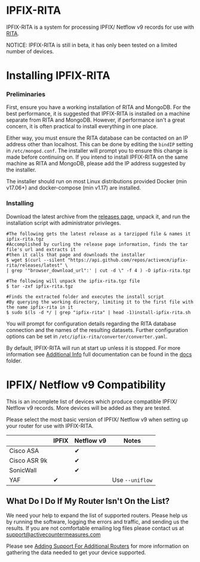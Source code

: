 # IPFIX-RITA

IPFIX-RITA is a system for processing IPFIX/ Netflow v9 records for use with
[RITA](https://github.com/activecm/rita).


NOTICE: IPFIX-RITA is still in beta, it has only been tested on a limited number of devices.

# Installing IPFIX-RITA

### Preliminaries

First, ensure you have a working installation of RITA and MongoDB. For the best performance,
it is suggested that IPFIX-RITA is installed on a machine separate from RITA and MongoDB.
However, if performance isn't a great concern, it is often practical to install everything
in one place.

Either way, you must ensure the RITA database can be contacted on an IP address other than
localhost. This can be done by editing the `bindIP` setting in `/etc/mongod.conf`.
The installer will prompt you to ensure this change is made before continuing
on.  If you intend to install IPFIX-RITA on the same machine as RITA
and MongoDB, please add the IP address suggested by the installer.

The installer should run on most Linux distributions provided Docker (min v17.06+) and
docker-compose (min v1.17) are installed.

### Installing

Download the latest archive from the [releases page](https://github.com/activecm/ipfix-rita/releases),
unpack it, and run the installation script with administrator privileges.

```
#The following gets the latest release as a tarzipped file & names it ipfix-rita.tgz
#Accomplished by curling the release page information, finds the tar file's url and extracts it
#then it calls that page and downloads the installer
$ wget $(curl --silent "https://api.github.com/repos/activecm/ipfix-rita/releases/latest" \
| grep '"browser_download_url":' | cut -d \" -f 4 ) -O ipfix-rita.tgz

#The following will unpack the ipfix-rita.tgz file
$ tar -zxf ipfix-rita.tgz

#Finds the extracted folder and executes the install script
#By querying the working directory, limiting it to the first file with the name ipfix-rita in it
$ sudo $(ls -d */ | grep "ipfix-rita" | head -1)install-ipfix-rita.sh

```

You will prompt for configuration details regarding the RITA database
connection and the names of the resulting datasets. Further configuration options
can be set in `/etc/ipfix-rita/converter/converter.yaml`.

By default, IPFIX-RITA will run at start up unless it is stopped. For more information
see [Additional Info](docs/Additional/%20Info.md) full documentation can be found in
the [docs](docs/) folder.

# IPFIX/ Netflow v9 Compatibility

This is an incomplete list of devices which produce compatible IPFIX/ Netflow v9 records.
More devices will be added as they are tested.

Please select the most basic version of IPFIX/ Netflow v9 when setting up your router for
use with IPFIX-RITA.

|              | IPFIX | Netflow v9 |       Notes      |
|--------------|-------|------------|------------------|
|   Cisco ASA  |       |     ✔      |                  |
| Cisco ASR 9k |       |     ✔      |                  |
|   SonicWall  |       |     ✔      |                  |
|     YAF      |   ✔   |            | Use `--uniflow`  |

## What Do I Do If My Router Isn't On the List?

We need your help to expand the list of supported routers. Please help us by running
the software, logging the errors and traffic, and sending us the results. If you are
not comfortable emailing log files please contact us at support@activecountermeasures.com

Please see [Adding Support For Additional Routers](docs/Router%20Support.md) for more
information on gathering the data needed to get your device supported.
